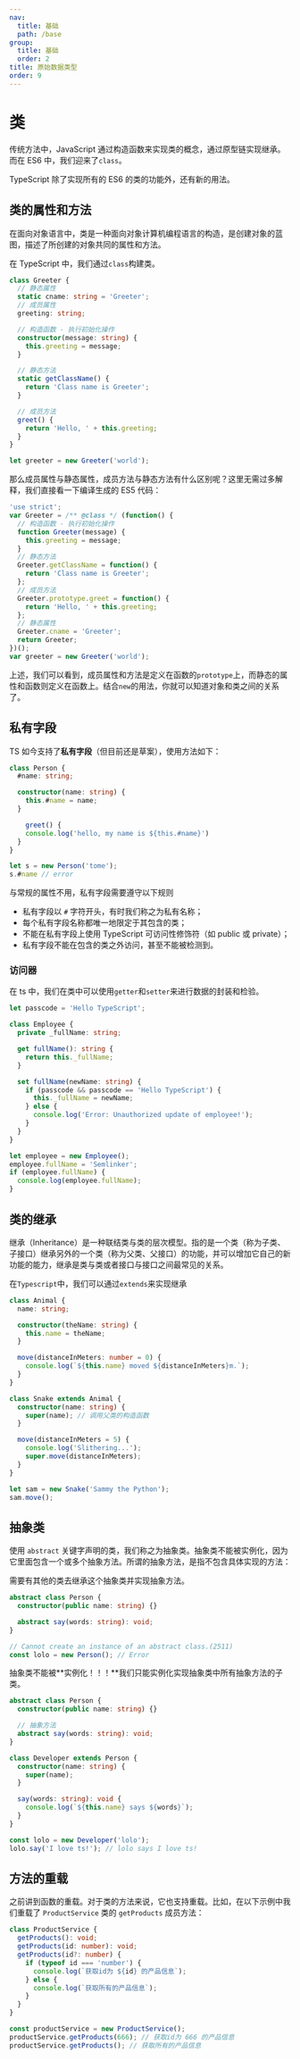 ```yaml
---
nav:
  title: 基础
  path: /base
group:
  title: 基础
  order: 2
title: 原始数据类型
order: 9
---
```


# 类

传统方法中，JavaScript 通过构造函数来实现类的概念，通过原型链实现继承。而在 ES6 中，我们迎来了`class`。

TypeScript 除了实现所有的 ES6 的类的功能外，还有新的用法。

## 类的属性和方法

在面向对象语言中，类是一种面向对象计算机编程语言的构造，是创建对象的蓝图，描述了所创建的对象共同的属性和方法。

在 TypeScript 中，我们通过`class`构建类。

```ts
class Greeter {
  // 静态属性
  static cname: string = 'Greeter';
  // 成员属性
  greeting: string;

  // 构造函数 - 执行初始化操作
  constructor(message: string) {
    this.greeting = message;
  }

  // 静态方法
  static getClassName() {
    return 'Class name is Greeter';
  }

  // 成员方法
  greet() {
    return 'Hello, ' + this.greeting;
  }
}

let greeter = new Greeter('world');
```

那么成员属性与静态属性，成员方法与静态方法有什么区别呢？这里无需过多解释，我们直接看一下编译生成的 ES5 代码：

```js
'use strict';
var Greeter = /** @class */ (function() {
  // 构造函数 - 执行初始化操作
  function Greeter(message) {
    this.greeting = message;
  }
  // 静态方法
  Greeter.getClassName = function() {
    return 'Class name is Greeter';
  };
  // 成员方法
  Greeter.prototype.greet = function() {
    return 'Hello, ' + this.greeting;
  };
  // 静态属性
  Greeter.cname = 'Greeter';
  return Greeter;
})();
var greeter = new Greeter('world');
```

上述，我们可以看到，成员属性和方法是定义在函数的`prototype`上，而静态的属性和函数则定义在函数上。结合`new`的用法，你就可以知道对象和类之间的关系了。

## 私有字段

TS 如今支持了**私有字段**（但目前还是草案），使用方法如下：

```ts
class Person {
  #name: string;

  constructor(name: string) {
    this.#name = name;
  }

	greet() {
    console.log('hello, my name is ${this.#name}')
  }
}

let s = new Person('tome');
s.#name // error
```

与常规的属性不用，私有字段需要遵守以下规则

- 私有字段以 `#` 字符开头，有时我们称之为私有名称；
- 每个私有字段名称都唯一地限定于其包含的类；
- 不能在私有字段上使用 TypeScript 可访问性修饰符（如 public 或 private）；
- 私有字段不能在包含的类之外访问，甚至不能被检测到。

### 访问器

在 ts 中，我们在类中可以使用`getter`和`setter`来进行数据的封装和检验。

```ts
let passcode = 'Hello TypeScript';

class Employee {
  private _fullName: string;

  get fullName(): string {
    return this._fullName;
  }

  set fullName(newName: string) {
    if (passcode && passcode == 'Hello TypeScript') {
      this._fullName = newName;
    } else {
      console.log('Error: Unauthorized update of employee!');
    }
  }
}

let employee = new Employee();
employee.fullName = 'Semlinker';
if (employee.fullName) {
  console.log(employee.fullName);
}
```

## 类的继承

继承（Inheritance）是一种联结类与类的层次模型。指的是一个类（称为子类、子接口）继承另外的一个类（称为父类、父接口）的功能，并可以增加它自己的新功能的能力，继承是类与类或者接口与接口之间最常见的关系。

在`Typescript`中，我们可以通过`extends`来实现继承

```ts
class Animal {
  name: string;

  constructor(theName: string) {
    this.name = theName;
  }

  move(distanceInMeters: number = 0) {
    console.log(`${this.name} moved ${distanceInMeters}m.`);
  }
}

class Snake extends Animal {
  constructor(name: string) {
    super(name); // 调用父类的构造函数
  }

  move(distanceInMeters = 5) {
    console.log('Slithering...');
    super.move(distanceInMeters);
  }
}

let sam = new Snake('Sammy the Python');
sam.move();
```

## 抽象类

使用 `abstract` 关键字声明的类，我们称之为抽象类。抽象类不能被实例化，因为它里面包含一个或多个抽象方法。所谓的抽象方法，是指不包含具体实现的方法：

需要有其他的类去继承这个抽象类并实现抽象方法。

```ts
abstract class Person {
  constructor(public name: string) {}

  abstract say(words: string): void;
}

// Cannot create an instance of an abstract class.(2511)
const lolo = new Person(); // Error
```

抽象类不能被**实例化！！！**我们只能实例化实现抽象类中所有抽象方法的子类。

```ts
abstract class Person {
  constructor(public name: string) {}

  // 抽象方法
  abstract say(words: string): void;
}

class Developer extends Person {
  constructor(name: string) {
    super(name);
  }

  say(words: string): void {
    console.log(`${this.name} says ${words}`);
  }
}

const lolo = new Developer('lolo');
lolo.say('I love ts!'); // lolo says I love ts!
```

## 方法的重载

之前讲到函数的重载。对于类的方法来说，它也支持重载。比如，在以下示例中我们重载了 `ProductService` 类的 `getProducts` 成员方法：

```ts
class ProductService {
  getProducts(): void;
  getProducts(id: number): void;
  getProducts(id?: number) {
    if (typeof id === 'number') {
      console.log(`获取id为 ${id} 的产品信息`);
    } else {
      console.log(`获取所有的产品信息`);
    }
  }
}

const productService = new ProductService();
productService.getProducts(666); // 获取id为 666 的产品信息
productService.getProducts(); // 获取所有的产品信息
```
